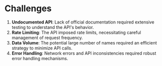 # Challenges

1. **Undocumented API**: Lack of official documentation required extensive testing to understand the API's behavior.
2. **Rate Limiting**: The API imposed rate limits, necessitating careful management of request frequency.
3. **Data Volume**: The potential large number of names required an efficient strategy to minimize API calls.
4. **Error Handling**: Network errors and API inconsistencies required robust error handling mechanisms.